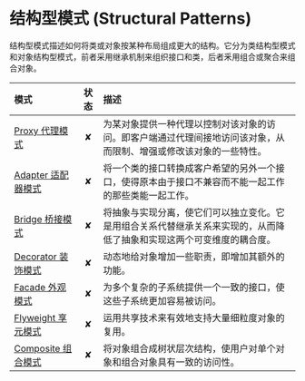 # 结构型模式 (Structural Patterns)

结构型模式描述如何将类或对象按某种布局组成更大的结构。它分为类结构型模式和对象结构型模式，前者采用继承机制来组织接口和类，后者釆用组合或聚合来组合对象。

| 模式 | 状态 | 描述 |
|:----|:---: |:------|
| [Proxy 代理模式](/structural/proxy/) | ✘ | 为某对象提供一种代理以控制对该对象的访问。即客户端通过代理间接地访问该对象，从而限制、增强或修改该对象的一些特性。 |
| [Adapter 适配器模式](/structural/adapter/) | ✘ | 将一个类的接口转换成客户希望的另外一个接口，使得原本由于接口不兼容而不能一起工作的那些类能一起工作。 |
| [Bridge 桥接模式](/structural/bridge/) | ✘ | 将抽象与实现分离，使它们可以独立变化。它是用组合关系代替继承关系来实现的，从而降低了抽象和实现这两个可变维度的耦合度。 |
| [Decorator 装饰模式](/structural/decorator/) | ✘ | 动态地给对象增加一些职责，即增加其额外的功能。 |
| [Facade 外观模式](/structural/facade/) | ✘ | 为多个复杂的子系统提供一个一致的接口，使这些子系统更加容易被访问。 |
| [Flyweight 享元模式](/structural/flyweight/) | ✘ | 运用共享技术来有效地支持大量细粒度对象的复用。 |
| [Composite 组合模式](/structural/composite/) | ✘ | 将对象组合成树状层次结构，使用户对单个对象和组合对象具有一致的访问性。 |